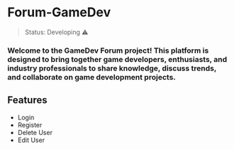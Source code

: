 <h1>Forum-GameDev</h1>

> Status: Developing ⚠️

### Welcome to the GameDev Forum project! This platform is designed to bring together game developers, enthusiasts, and industry professionals to share knowledge, discuss trends, and collaborate on game development projects.

## Features
+ Login
+ Register
+ Delete User
+ Edit User
 
